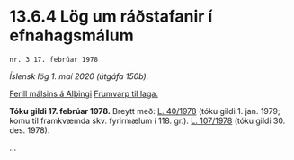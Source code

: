 # 13.6.4 Lög um ráðstafanir í efnahagsmálum

`nr. 3 17. febrúar 1978`

_Íslensk lög 1. maí 2020 (útgáfa 150b)._

[Ferill málsins á Alþingi](https://www.althingi.is/thingstorf/thingmalalistar-eftir-thingum/ferill/?ltg=99&mnr=182)
[Frumvarp til laga.](https://www.althingi.is/altext/99/s/pdf/0355.pdf)

**Tóku gildi 17. febrúar 1978.**
Breytt með:
[L. 40/1978](https://althingi.is/altext/stjtnr.html#1978040) (tóku gildi 1. jan. 1979; komu til framkvæmda skv. fyrirmælum í 118. gr.).
[L. 107/1978](https://althingi.is/altext/stjtnr.html#1978107) (tóku gildi 30. des. 1978).

…
